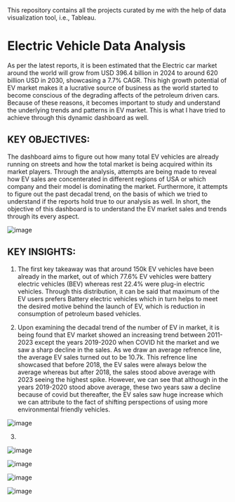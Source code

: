 This repository contains all the projects curated by me with the help of data visualization tool, i.e., Tableau.

# Electric Vehicle Data Analysis

As per the latest reports, it is been estimated that the Electric car market around the world will grow from USD 396.4 billion in 2024 to around 620 billion USD in 2030, showcasing a 7.7% CAGR. This high growth potential of EV market makes it a lucrative source of business as the world started to become conscious of the degrading affects of the petroleum driven cars. Because of these reasons, it becomes important to study and understand the underlying trends and patterns in EV market. This is what I have tried to achieve through this dynamic dashboard as well. 

## KEY OBJECTIVES:
The dashboard aims to figure out how many total EV vehicles are already running on streets and how the total market is being acquired within its market players. Through the analysis, attempts are being made to reveal how EV sales are concenterated in different regions of USA or which company and their model is dominating the market. Furthermore, it attempts to figure out the past decadal trend, on the basis of which we tried to understand if the reports hold true to our analysis as well. In short, the objective of this dashboard is to understand the EV market sales and trends through its every aspect.

![image](https://github.com/user-attachments/assets/21bff875-583a-4ee4-be26-4a455d6efe9d)

## KEY INSIGHTS: 

1) The first key takeaway was that around 150k EV vehicles have been already in the market, out of which 77.6% EV vehicles were battery electric vehicles (BEV) whereas rest 22.4% were plug-in electric vehicles. Through this distribution, it can be said that maximum of the EV users prefers Battery electric vehicles which in turn helps to meet the desired motive behind the launch of EV, which is reduction in consumption of petroleum based vehicles.
   
2)  Upon examining the decadal trend of the number of EV in market, it is being found that EV market showed an increasing trend between 2011-2023 except the years 2019-2020 when COVID hit the market and we saw a sharp decline in the sales. As we draw an average refrence line, the average EV sales turned out to be 10.7k. This refrence line showcased that before 2018, the EV sales were always below the average whereas but after 2018, the sales stood above average with 2023 seeing the highest spike. However, we can see that although in the years 2019-2020 stood above average, these two years saw a decline because of covid but thereafter, the EV sales saw huge increase which we can attribute to the fact of shifting perspections of using more environmental friendly vehicles.
   
![image](https://github.com/user-attachments/assets/32df448c-9882-441b-acf0-5af191ae5c0a)

3)

![image](https://github.com/user-attachments/assets/1cde123a-b53e-4395-b364-7a8fa13a1627)

![image](https://github.com/user-attachments/assets/3ba79b21-0c5b-439e-b2ff-1d6028d61e7f)

![image](https://github.com/user-attachments/assets/e92a2779-a5f0-4326-a011-5c1bb62e5a58)

![image](https://github.com/user-attachments/assets/a81a2656-1c05-4293-8370-12221a497c8b)




